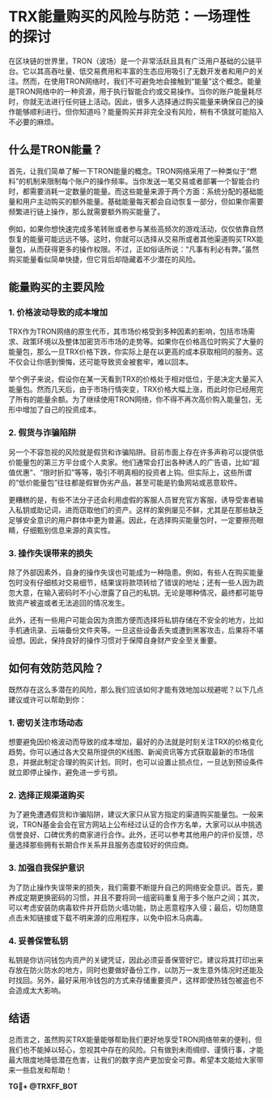 # TRX能量购买的风险与防范：一场理性的探讨

在区块链的世界里，TRON（波场）是一个非常活跃且具有广泛用户基础的公链平台。它以其高吞吐量、低交易费用和丰富的生态应用吸引了无数开发者和用户的关注。然而，在使用TRON网络时，我们不可避免地会接触到“能量”这个概念。能量是TRON网络中的一种资源，用于执行智能合约或交易操作。当你的账户能量耗尽时，你就无法进行任何链上活动。因此，很多人选择通过购买能量来确保自己的操作能够顺利进行。但你知道吗？能量购买并非完全没有风险，稍有不慎就可能陷入不必要的麻烦。

## 什么是TRON能量？

首先，让我们简单了解一下TRON能量的概念。TRON网络采用了一种类似于“燃料”的机制来限制每个账户的操作频率。当你发送一笔交易或者部署一个智能合约时，都需要消耗一定数量的能量。而这些能量来源于两个方面：系统分配的基础能量和用户主动购买的额外能量。基础能量每天都会自动恢复一部分，但如果你需要频繁进行链上操作，那么就需要额外购买能量了。

例如，如果你想快速完成多笔转账或者参与某些高频次的游戏活动，仅仅依靠自然恢复的能量可能远远不够。这时，你就可以选择从交易所或者其他渠道购买TRX能量包，从而获得更多的操作权限。不过，正如俗话所说：“凡事有利必有弊。”虽然购买能量看似简单快捷，但它背后却隐藏着不少潜在的风险。

## 能量购买的主要风险

### 1. **价格波动导致的成本增加**

TRX作为TRON网络的原生代币，其市场价格受到多种因素的影响，包括市场需求、政策环境以及整体加密货币市场的走势等。如果你在价格高位时购买了大量的能量包，那么一旦TRX价格下跌，你实际上是在以更高的成本获取相同的服务。这不仅会让你感到懊悔，还可能导致资金被套牢，难以回本。

举个例子来说，假设你在某一天看到TRX的价格处于相对低位，于是决定大量买入能量包。然而几天后，由于市场行情突变，TRX价格大幅上涨，而此时你已经用完了所有的能量余额。为了继续使用TRON网络，你不得不再次高价购入能量包，无形中增加了自己的投资成本。

### 2. **假货与诈骗陷阱**

另一个不容忽视的风险就是假货和诈骗陷阱。目前市面上存在许多声称可以提供低价能量包的第三方平台或个人卖家。他们通常会打出各种诱人的广告语，比如“超值优惠”、“限时折扣”等等，吸引不明真相的投资者上钩。但实际上，这些所谓的“低价能量包”往往都是假冒伪劣产品，甚至可能是钓鱼网站或恶意软件。

更糟糕的是，有些不法分子还会利用虚假的客服人员冒充官方客服，诱导受害者输入私钥或助记词，进而窃取他们的资产。这样的案例屡见不鲜，尤其是在那些缺乏足够安全意识的用户群体中更为普遍。因此，在选择购买能量包时，一定要擦亮眼睛，仔细甄别信息来源的真实性。

### 3. **操作失误带来的损失**

除了外部因素外，自身的操作失误也可能成为一种隐患。例如，有些人在购买能量包时没有仔细核对交易细节，结果误将款项转给了错误的地址；还有一些人因为疏忽大意，在输入密码时不小心泄露了自己的私钥。无论是哪种情况，最终都可能导致资产被盗或者无法追回的情况发生。

此外，还有一些用户可能会因为贪图方便而选择将私钥存储在不安全的地方，比如手机通讯录、云端备份文件夹等。一旦这些设备丢失或遭到黑客攻击，后果将不堪设想。因此，保持良好的操作习惯对于保障自身财产安全至关重要。

## 如何有效防范风险？

既然存在这么多潜在的风险，那么我们应该如何才能有效地加以规避呢？以下几点建议或许可以帮助到你：

### 1. **密切关注市场动态**

想要避免因价格波动而导致的成本增加，最好的办法就是时刻关注TRX的价格变化趋势。你可以通过各大交易所提供的K线图、新闻资讯等方式获取最新的市场信息，并据此制定合理的购买计划。同时，也可以设置止损点位，一旦达到预设条件就立即停止操作，避免进一步亏损。

### 2. **选择正规渠道购买**

为了避免遭遇假货和诈骗陷阱，建议大家只从官方指定的渠道购买能量包。一般来说，TRON基金会会在官方网站上公布经过认证的合作方名单，大家可以从中挑选信誉良好、口碑优秀的商家进行合作。此外，还可以参考其他用户的评价反馈，尽量选择那些拥有长期合作关系并且服务态度较好的供应商。

### 3. **加强自我保护意识**

为了防止操作失误带来的损失，我们需要不断提升自己的网络安全意识。首先，要养成定期更换密码的习惯，并且不要将同一组密码重复用于多个账户之间；其次，可以考虑安装防病毒软件并开启防火墙功能，防止恶意程序入侵；最后，切勿随意点击未知链接或下载不明来源的应用程序，以免中招木马病毒。

### 4. **妥善保管私钥**

私钥是你访问钱包内资产的关键凭证，因此必须妥善保管好它。建议将其打印出来存放在防火防水的地方，同时也要做好备份工作，以防万一发生意外情况时还能及时找回。另外，最好采用冷钱包的方式来存储重要资产，这样即使热钱包被盗也不会造成太大影响。

## 结语

总而言之，虽然购买TRX能量能够帮助我们更好地享受TRON网络带来的便利，但我们也不能掉以轻心，忽视其中存在的风险。只有做到未雨绸缪、谨慎行事，才能最大限度地降低潜在危害，让我们的数字资产更加安全可靠。希望本文能给大家带来一些启发和帮助！

**TG💪+ @TRXFF_BOT**